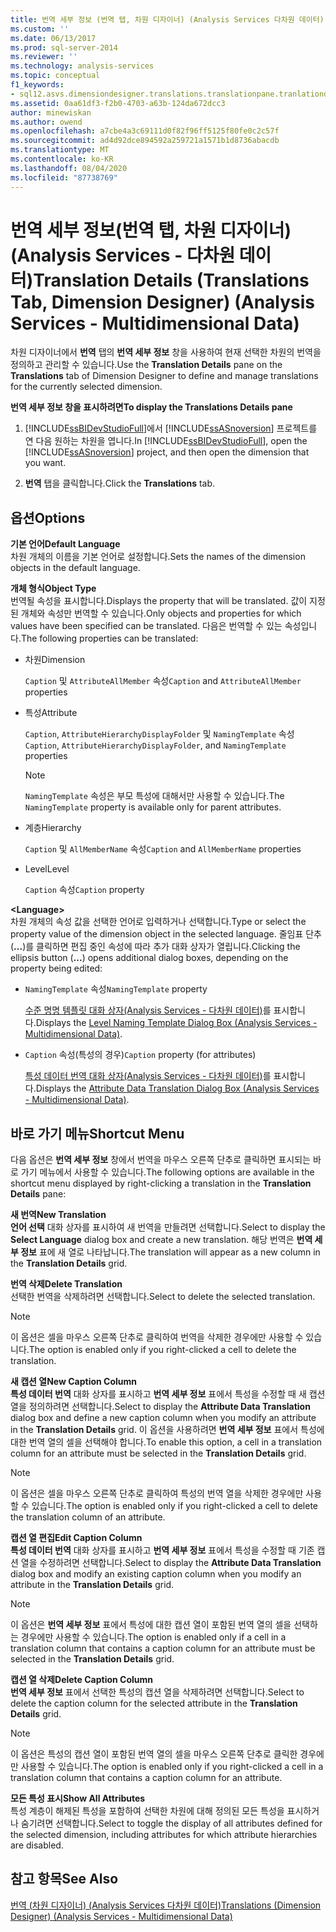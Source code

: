 ```yaml
---
title: 번역 세부 정보 (번역 탭, 차원 디자이너) (Analysis Services 다차원 데이터) | Microsoft Docs
ms.custom: ''
ms.date: 06/13/2017
ms.prod: sql-server-2014
ms.reviewer: ''
ms.technology: analysis-services
ms.topic: conceptual
f1_keywords:
- sql12.asvs.dimensiondesigner.translations.translationpane.tranlationdetails.f1
ms.assetid: 0aa61df3-f2b0-4703-a63b-124da672dcc3
author: minewiskan
ms.author: owend
ms.openlocfilehash: a7cbe4a3c69111d0f82f96ff5125f80fe0c2c57f
ms.sourcegitcommit: ad4d92dce894592a259721a1571b1d8736abacdb
ms.translationtype: MT
ms.contentlocale: ko-KR
ms.lasthandoff: 08/04/2020
ms.locfileid: "87738769"
---
```

# <a name="translation-details-translations-tab-dimension-designer-analysis-services---multidimensional-data"></a><span data-ttu-id="71a55-102">번역 세부 정보(번역 탭, 차원 디자이너)(Analysis Services - 다차원 데이터)</span><span class="sxs-lookup"><span data-stu-id="71a55-102">Translation Details (Translations Tab, Dimension Designer) (Analysis Services - Multidimensional Data)</span></span>
  <span data-ttu-id="71a55-103">차원 디자이너에서 **번역** 탭의 **번역 세부 정보** 창을 사용하여 현재 선택한 차원의 번역을 정의하고 관리할 수 있습니다.</span><span class="sxs-lookup"><span data-stu-id="71a55-103">Use the **Translation Details** pane on the **Translations** tab of Dimension Designer to define and manage translations for the currently selected dimension.</span></span>  
  
 <span data-ttu-id="71a55-104">**번역 세부 정보 창을 표시하려면**</span><span class="sxs-lookup"><span data-stu-id="71a55-104">**To display the Translations Details pane**</span></span>  
  
1.  <span data-ttu-id="71a55-105">[!INCLUDE[ssBIDevStudioFull](../includes/ssbidevstudiofull-md.md)]에서 [!INCLUDE[ssASnoversion](../includes/ssasnoversion-md.md)] 프로젝트를 연 다음 원하는 차원을 엽니다.</span><span class="sxs-lookup"><span data-stu-id="71a55-105">In [!INCLUDE[ssBIDevStudioFull](../includes/ssbidevstudiofull-md.md)], open the [!INCLUDE[ssASnoversion](../includes/ssasnoversion-md.md)] project, and then open the dimension that you want.</span></span>  
  
2.  <span data-ttu-id="71a55-106">**번역** 탭을 클릭합니다.</span><span class="sxs-lookup"><span data-stu-id="71a55-106">Click the **Translations** tab.</span></span>  
  
## <a name="options"></a><span data-ttu-id="71a55-107">옵션</span><span class="sxs-lookup"><span data-stu-id="71a55-107">Options</span></span>  
 <span data-ttu-id="71a55-108">**기본 언어**</span><span class="sxs-lookup"><span data-stu-id="71a55-108">**Default Language**</span></span>  
 <span data-ttu-id="71a55-109">차원 개체의 이름을 기본 언어로 설정합니다.</span><span class="sxs-lookup"><span data-stu-id="71a55-109">Sets the names of the dimension objects in the default language.</span></span>  
  
 <span data-ttu-id="71a55-110">**개체 형식**</span><span class="sxs-lookup"><span data-stu-id="71a55-110">**Object Type**</span></span>  
 <span data-ttu-id="71a55-111">번역될 속성을 표시합니다.</span><span class="sxs-lookup"><span data-stu-id="71a55-111">Displays the property that will be translated.</span></span> <span data-ttu-id="71a55-112">값이 지정된 개체와 속성만 번역할 수 있습니다.</span><span class="sxs-lookup"><span data-stu-id="71a55-112">Only objects and properties for which values have been specified can be translated.</span></span> <span data-ttu-id="71a55-113">다음은 번역할 수 있는 속성입니다.</span><span class="sxs-lookup"><span data-stu-id="71a55-113">The following properties can be translated:</span></span>  
  
-   <span data-ttu-id="71a55-114">차원</span><span class="sxs-lookup"><span data-stu-id="71a55-114">Dimension</span></span>  
  
     <span data-ttu-id="71a55-115">`Caption` 및 `AttributeAllMember` 속성</span><span class="sxs-lookup"><span data-stu-id="71a55-115">`Caption` and `AttributeAllMember` properties</span></span>  
  
-   <span data-ttu-id="71a55-116">특성</span><span class="sxs-lookup"><span data-stu-id="71a55-116">Attribute</span></span>  
  
     <span data-ttu-id="71a55-117">`Caption`, `AttributeHierarchyDisplayFolder` 및 `NamingTemplate` 속성</span><span class="sxs-lookup"><span data-stu-id="71a55-117">`Caption`, `AttributeHierarchyDisplayFolder`, and `NamingTemplate` properties</span></span>  
  
    > [!NOTE]  
    >  <span data-ttu-id="71a55-118">`NamingTemplate` 속성은 부모 특성에 대해서만 사용할 수 있습니다.</span><span class="sxs-lookup"><span data-stu-id="71a55-118">The `NamingTemplate` property is available only for parent attributes.</span></span>  
  
-   <span data-ttu-id="71a55-119">계층</span><span class="sxs-lookup"><span data-stu-id="71a55-119">Hierarchy</span></span>  
  
     <span data-ttu-id="71a55-120">`Caption` 및 `AllMemberName` 속성</span><span class="sxs-lookup"><span data-stu-id="71a55-120">`Caption` and `AllMemberName` properties</span></span>  
  
-   <span data-ttu-id="71a55-121">Level</span><span class="sxs-lookup"><span data-stu-id="71a55-121">Level</span></span>  
  
     <span data-ttu-id="71a55-122">`Caption` 속성</span><span class="sxs-lookup"><span data-stu-id="71a55-122">`Caption` property</span></span>  
  
 **\<Language>**  
 <span data-ttu-id="71a55-123">차원 개체의 속성 값을 선택한 언어로 입력하거나 선택합니다.</span><span class="sxs-lookup"><span data-stu-id="71a55-123">Type or select the property value of the dimension object in the selected language.</span></span> <span data-ttu-id="71a55-124">줄임표 단추(**...**)를 클릭하면 편집 중인 속성에 따라 추가 대화 상자가 열립니다.</span><span class="sxs-lookup"><span data-stu-id="71a55-124">Clicking the ellipsis button (**...**) opens additional dialog boxes, depending on the property being edited:</span></span>  
  
-   <span data-ttu-id="71a55-125">`NamingTemplate` 속성</span><span class="sxs-lookup"><span data-stu-id="71a55-125">`NamingTemplate` property</span></span>  
  
     <span data-ttu-id="71a55-126">[수준 명명 템플릿 대화 상자&#40;Analysis Services - 다차원 데이터&#41;](level-naming-template-dialog-box-analysis-services-multidimensional-data.md)를 표시합니다.</span><span class="sxs-lookup"><span data-stu-id="71a55-126">Displays the [Level Naming Template Dialog Box &#40;Analysis Services - Multidimensional Data&#41;](level-naming-template-dialog-box-analysis-services-multidimensional-data.md).</span></span>  
  
-   <span data-ttu-id="71a55-127">`Caption` 속성(특성의 경우)</span><span class="sxs-lookup"><span data-stu-id="71a55-127">`Caption` property (for attributes)</span></span>  
  
     <span data-ttu-id="71a55-128">[특성 데이터 번역 대화 상자&#40;Analysis Services - 다차원 데이터&#41;](attribute-data-translation-dialog-box-analysis-services-multidimensional-data.md)를 표시합니다.</span><span class="sxs-lookup"><span data-stu-id="71a55-128">Displays the [Attribute Data Translation Dialog Box &#40;Analysis Services - Multidimensional Data&#41;](attribute-data-translation-dialog-box-analysis-services-multidimensional-data.md).</span></span>  
  
## <a name="shortcut-menu"></a><span data-ttu-id="71a55-129">바로 가기 메뉴</span><span class="sxs-lookup"><span data-stu-id="71a55-129">Shortcut Menu</span></span>  
 <span data-ttu-id="71a55-130">다음 옵션은 **번역 세부 정보** 창에서 번역을 마우스 오른쪽 단추로 클릭하면 표시되는 바로 가기 메뉴에서 사용할 수 있습니다.</span><span class="sxs-lookup"><span data-stu-id="71a55-130">The following options are available in the shortcut menu displayed by right-clicking a translation in the **Translation Details** pane:</span></span>  
  
 <span data-ttu-id="71a55-131">**새 번역**</span><span class="sxs-lookup"><span data-stu-id="71a55-131">**New Translation**</span></span>  
 <span data-ttu-id="71a55-132">**언어 선택** 대화 상자를 표시하여 새 번역을 만들려면 선택합니다.</span><span class="sxs-lookup"><span data-stu-id="71a55-132">Select to display the **Select Language** dialog box and create a new translation.</span></span> <span data-ttu-id="71a55-133">해당 번역은 **번역 세부 정보** 표에 새 열로 나타납니다.</span><span class="sxs-lookup"><span data-stu-id="71a55-133">The translation will appear as a new column in the **Translation Details** grid.</span></span>  
  
 <span data-ttu-id="71a55-134">**번역 삭제**</span><span class="sxs-lookup"><span data-stu-id="71a55-134">**Delete Translation**</span></span>  
 <span data-ttu-id="71a55-135">선택한 번역을 삭제하려면 선택합니다.</span><span class="sxs-lookup"><span data-stu-id="71a55-135">Select to delete the selected translation.</span></span>  
  
> [!NOTE]  
>  <span data-ttu-id="71a55-136">이 옵션은 셀을 마우스 오른쪽 단추로 클릭하여 번역을 삭제한 경우에만 사용할 수 있습니다.</span><span class="sxs-lookup"><span data-stu-id="71a55-136">The option is enabled only if you right-clicked a cell to delete the translation.</span></span>  
  
 <span data-ttu-id="71a55-137">**새 캡션 열**</span><span class="sxs-lookup"><span data-stu-id="71a55-137">**New Caption Column**</span></span>  
 <span data-ttu-id="71a55-138">**특성 데이터 번역** 대화 상자를 표시하고 **번역 세부 정보** 표에서 특성을 수정할 때 새 캡션 열을 정의하려면 선택합니다.</span><span class="sxs-lookup"><span data-stu-id="71a55-138">Select to display the **Attribute Data Translation** dialog box and define a new caption column when you modify an attribute in the **Translation Details** grid.</span></span> <span data-ttu-id="71a55-139">이 옵션을 사용하려면 **번역 세부 정보** 표에서 특성에 대한 번역 열의 셀을 선택해야 합니다.</span><span class="sxs-lookup"><span data-stu-id="71a55-139">To enable this option, a cell in a translation column for an attribute must be selected in the **Translation Details** grid.</span></span>  
  
> [!NOTE]  
>  <span data-ttu-id="71a55-140">이 옵션은 셀을 마우스 오른쪽 단추로 클릭하여 특성의 번역 열을 삭제한 경우에만 사용할 수 있습니다.</span><span class="sxs-lookup"><span data-stu-id="71a55-140">The option is enabled only if you right-clicked a cell to delete the translation column of an attribute.</span></span>  
  
 <span data-ttu-id="71a55-141">**캡션 열 편집**</span><span class="sxs-lookup"><span data-stu-id="71a55-141">**Edit Caption Column**</span></span>  
 <span data-ttu-id="71a55-142">**특성 데이터 번역** 대화 상자를 표시하고 **번역 세부 정보** 표에서 특성을 수정할 때 기존 캡션 열을 수정하려면 선택합니다.</span><span class="sxs-lookup"><span data-stu-id="71a55-142">Select to display the **Attribute Data Translation** dialog box and modify an existing caption column when you modify an attribute in the **Translation Details** grid.</span></span>  
  
> [!NOTE]  
>  <span data-ttu-id="71a55-143"> 이 옵션은 **번역 세부 정보** 표에서 특성에 대한 캡션 열이 포함된 번역 열의 셀을 선택하는 경우에만 사용할 수 있습니다.</span><span class="sxs-lookup"><span data-stu-id="71a55-143">The option is enabled only if a cell in a translation column that contains a caption column for an attribute must be selected in the **Translation Details** grid.</span></span>  
  
 <span data-ttu-id="71a55-144">**캡션 열 삭제**</span><span class="sxs-lookup"><span data-stu-id="71a55-144">**Delete Caption Column**</span></span>  
 <span data-ttu-id="71a55-145">**번역 세부 정보** 표에서 선택한 특성의 캡션 열을 삭제하려면 선택합니다.</span><span class="sxs-lookup"><span data-stu-id="71a55-145">Select to delete the caption column for the selected attribute in the **Translation Details** grid.</span></span>  
  
> [!NOTE]  
>  <span data-ttu-id="71a55-146">이 옵션은 특성의 캡션 열이 포함된 번역 열의 셀을 마우스 오른쪽 단추로 클릭한 경우에만 사용할 수 있습니다.</span><span class="sxs-lookup"><span data-stu-id="71a55-146">The option is enabled only if you right-clicked a cell in a translation column that contains a caption column for an attribute.</span></span>  
  
 <span data-ttu-id="71a55-147">**모든 특성 표시**</span><span class="sxs-lookup"><span data-stu-id="71a55-147">**Show All Attributes**</span></span>  
 <span data-ttu-id="71a55-148">특성 계층이 해제된 특성을 포함하여 선택한 차원에 대해 정의된 모든 특성을 표시하거나 숨기려면 선택합니다.</span><span class="sxs-lookup"><span data-stu-id="71a55-148">Select to toggle the display of all attributes defined for the selected dimension, including attributes for which attribute hierarchies are disabled.</span></span>  
  
## <a name="see-also"></a><span data-ttu-id="71a55-149">참고 항목</span><span class="sxs-lookup"><span data-stu-id="71a55-149">See Also</span></span>  
 [<span data-ttu-id="71a55-150">번역 &#40;차원 디자이너&#41; &#40;Analysis Services 다차원 데이터&#41;</span><span class="sxs-lookup"><span data-stu-id="71a55-150">Translations &#40;Dimension Designer&#41; &#40;Analysis Services - Multidimensional Data&#41;</span></span>](translations-dimension-designer-analysis-services-multidimensional-data.md)  
  
  
